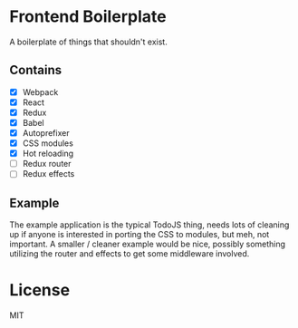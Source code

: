 
# Frontend Boilerplate

A boilerplate of things that shouldn't exist.

## Contains

- [x] Webpack
- [x] React
- [x] Redux
- [x] Babel
- [x] Autoprefixer
- [x] CSS modules
- [x] Hot reloading
- [ ] Redux router
- [ ] Redux effects

## Example

The example application is the typical TodoJS thing, needs lots of cleaning up if
anyone is interested in porting the CSS to modules, but meh, not important. A smaller / cleaner
example would be nice, possibly something utilizing the router and effects to get some middleware
involved.

# License

MIT